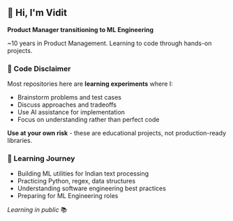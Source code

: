 ## 👋 Hi, I'm Vidit

**Product Manager transitioning to ML Engineering**

~10 years in Product Management. Learning to code through hands-on projects.

### 🚧 Code Disclaimer
Most repositories here are **learning experiments** where I:
- Brainstorm problems and test cases
- Discuss approaches and tradeoffs  
- Use AI assistance for implementation
- Focus on understanding rather than perfect code

**Use at your own risk** - these are educational projects, not production-ready libraries.

### 🎯 Learning Journey
- Building ML utilities for Indian text processing
- Practicing Python, regex, data structures
- Understanding software engineering best practices
- Preparing for ML Engineering roles

*Learning in public* 📚

